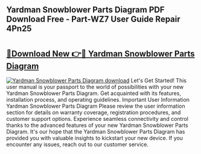 ## Yardman Snowblower Parts Diagram PDF Download Free - Part-WZ7 User Guide Repair 4Pn25

# <h2><a href="http://dfnur5.blite.top/?on=Yardman+Snowblower+Parts+Diagram">🔗Download New 👉🔴 Yardman Snowblower Parts Diagram</a></h2>

[![Yardman Snowblower Parts Diagram download](https://i.imgur.com/lujVjoI.png)](http://dfnur5.blite.top/?on=Yardman+Snowblower+Parts+Diagram)
Let's Get Started! This user manual is your passport to the world of possibilities with your new Yardman Snowblower Parts Diagram. Get acquainted with its features, installation process, and operating guidelines. Important User Information Yardman Snowblower Parts Diagram Please review the user information section for details on warranty coverage, registration procedures, and customer support options. Experience seamless connectivity and control thanks to the advanced features of your new Yardman Snowblower Parts Diagram. It's our hope that the Yardman Snowblower Parts Diagram has provided you with valuable insights to kickstart your new device. If you encounter any issues, reach out to our customer service.
